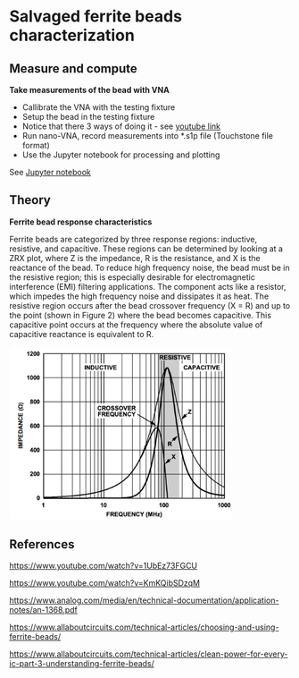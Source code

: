 # Salvaged ferrite beads characterization

## Measure and compute
 **Take measurements of the bead with VNA**


* Callibrate the VNA with the testing fixture
* Setup the bead in the testing fixture
* Notice that there 3 ways of doing it - see [youtube link](https://www.youtube.com/watch?v=1UbEz73FGCU)
* Run nano-VNA, record measurements into *.s1p file (Touchstone file format)
* Use the Jupyter notebook for processing and plotting

See [Jupyter notebook](./FerriteBeadCharacterization.ipynb)

## Theory
**Ferrite bead response characteristics**

Ferrite beads are categorized by three response regions: inductive,
resistive, and capacitive. These regions can be determined by
looking at a ZRX plot, where Z is the impedance, R is the
resistance, and X is the reactance of the bead. To reduce high
frequency noise, the bead must be in the resistive region; this is
especially desirable for electromagnetic interference (EMI) filtering
applications. The component acts like a resistor, which impedes
the high frequency noise and dissipates it as heat. The resistive
region occurs after the bead crossover frequency (X = R) and up
to the point (shown in Figure 2) where the bead becomes
capacitive. This capacitive point occurs at the frequency where
the absolute value of capacitive reactance is equivalent to R.

<img src="bead-characteristics.png" width="400">

## References

https://www.youtube.com/watch?v=1UbEz73FGCU

https://www.youtube.com/watch?v=KmKQibSDzqM

https://www.analog.com/media/en/technical-documentation/application-notes/an-1368.pdf

https://www.allaboutcircuits.com/technical-articles/choosing-and-using-ferrite-beads/

https://www.allaboutcircuits.com/technical-articles/clean-power-for-every-ic-part-3-understanding-ferrite-beads/

